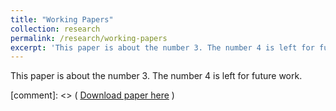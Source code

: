 ```yaml
---
title: "Working Papers"
collection: research
permalink: /research/working-papers
excerpt: 'This paper is about the number 3. The number 4 is left for future work.'
---
```

This paper is about the number 3. The number 4 is left for future work.

[comment]: <> (
[Download paper here](http://academicpages.github.io/files/paper3.pdf)
)